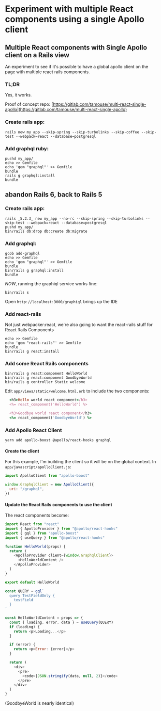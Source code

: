 # Experiment with multiple React components using a single Apollo client

## Multiple React components with Single Apollo client on a Rails view

An experiment to see if it's possible to have a global apollo client on the page with multiple react rails components.

### TL;DR

Yes, it works.

Proof of concept repo: [https://gitlab.com/tamouse/multi-react-single-apollo](https://gitlab.com/tamouse/multi-react-single-apollo)

### Create rails app:

```text
rails new my_app --skip-spring --skip-turbolinks --skip-coffee --skip-test --webpack=react --database=postgresql
```

### Add graphql ruby:

```text
pushd my_app/
echo >> Gemfile
echo 'gem "graphql"' >> Gemfile
bundle
rails g graphql:install
bundle
```

## abandon Rails 6, back to Rails 5

### Create rails app:

```text
rails _5.2.3_ new my_app --no-rc --skip-spring --skip-turbolinks --skip-test --webpack=react --database=postgresql
pushd my_app/
bin/rails db:drop db:create db:migrate
```

### Add graphql:

```text
gcob add-graphql
echo >> Gemfile
echo 'gem "graphql"' >> Gemfile
bundle
bin/rails g graphql:install
bundle
```

_NOW_, running the graphiql service works fine:

```text
bin/rails s
```

Open `http://localhost:3000/graphiql` brings up the IDE

### Add react-rails

Not just webpacker:react, we're also going to want the react-rails stuff for React Rails Components

```text
echo >> Gemfile
echo 'gem "react-rails"' >> Gemfile
bundle
bin/rails g react:install
```

### Add some React Rails components

```text
bin/rails g react:component HelloWorld
bin/rails g react:component GoodbyeWorld
bin/rails g controller Static welcome
```

Edit `app/views/static/welcome.html.erb` to include the two components:

```ruby
  <h3>Hello world react component</h3>
  <%= react_component('HelloWorld') %>

  <h3>Goodbye world react component</h3>
  <%= react_component('GoodbyeWorld') %>
```

### Add Apollo React Client

```text
yarn add apollo-boost @apollo/react-hooks graphql
```

#### Create the client

For this example, I'm building the client so it will be on the global context. In `app/javascript/apolloClient.js`:

```javascript
import ApolloClient from "apollo-boost"

window.GraphqlClient = new ApolloClient({
  uri: "/graphql",
})
```

#### Update the React Rails components to use the client

The react components become:

```javascript
import React from "react"
import { ApolloProvider } from "@apollo/react-hooks"
import { gql } from "apollo-boost"
import { useQuery } from "@apollo/react-hooks"

function HelloWorld(props) {
  return (
    <ApolloProvider client={window.GraphqlClient}>
      <HelloWorldContent />
    </ApolloProvider>
  )
}

export default HelloWorld

const QUERY = gql`
  query TestFieldOnly {
    testField
  }
`

const HelloWorldContent = props => {
  const { loading, error, data } = useQuery(QUERY)
  if (loading) {
    return <p>Loading...</p>
  }

  if (error) {
    return <p>Error: {error}</p>
  }

  return (
    <div>
      <pre>
        <code>{JSON.stringify(data, null, 2)}</code>
      </pre>
    </div>
  )
}
```

\(GoodbyeWorld is nearly identical\)

